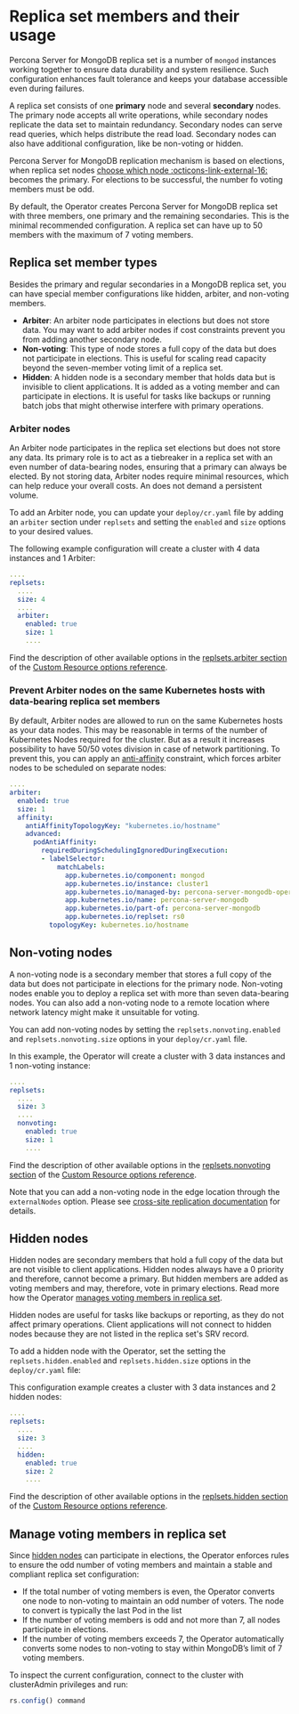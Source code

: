 # Replica set members and their usage 

Percona Server for MongoDB replica set is a number of `mongod` instances working together to ensure data durability and system resilience. Such configuration enhances fault tolerance and keeps your database accessible even during failures. 

A replica set consists of one **primary** node and several **secondary** nodes. The primary node accepts all write operations, while secondary nodes replicate the data set to maintain redundancy. Secondary nodes can serve read queries, which helps distribute the read load. Secondary nodes can also have additional configuration, like be non-voting or hidden.

Percona Server for MongoDB replication mechanism is based on elections, when replica set nodes [choose which node :octicons-link-external-16:](https://docs.mongodb.com/manual/core/replica-set-elections/#replica-set-elections) becomes the primary. For elections to be successful, the number fo voting members must be odd.

By default, the Operator creates Percona Server for MongoDB replica set with three members, one primary and the remaining secondaries. This is the minimal recommended configuration. A replica set can have up to 50 members with the maximum of 7 voting members. 

## Replica set member types

Besides the primary and regular secondaries in a MongoDB replica set, you can have special member configurations like hidden, arbiter, and non-voting members.

* **Arbiter**: An arbiter node participates in elections but does not store data. You may want to add arbiter nodes if cost constraints prevent you from adding another secondary node.
* **Non-voting**: This type of node stores a full copy of the data but does not participate in elections. This is useful for scaling read capacity beyond the seven-member voting limit of a replica set.
* **Hidden**: A hidden node is a secondary member that holds data but is invisible to client applications. It is added as a voting member and can participate in elections. It is useful for tasks like backups or running batch jobs that might otherwise interfere with primary operations.

### Arbiter nodes

An Arbiter node participates in the replica set elections but does not store any data. Its primary role is to act as a tiebreaker in a replica set with an even number of data-bearing nodes, ensuring that a primary can always be elected. By not storing data, Arbiter nodes require minimal resources, which can help reduce your overall costs. An does not demand a persistent volume.

To add an Arbiter node, you can update your `deploy/cr.yaml` file by adding an `arbiter` section under `replsets` and setting the `enabled` and `size` options to your desired values.

The following example configuration will create a cluster
with 4 data instances and 1 Arbiter:

```yaml
....
replsets:
  ....
  size: 4
  ....
  arbiter:
    enabled: true
    size: 1
    ....
```

Find the description of other available options in the [replsets.arbiter section](operator.md#replsetsarbiterenabled) of the [Custom Resource options reference](operator.md).

### Prevent Arbiter nodes on the same Kubernetes hosts with data-bearing replica set members

By default, Arbiter nodes are allowed to run on the same Kubernetes hosts as your data nodes. This may be reasonable in terms of the number of
Kubernetes Nodes required for the cluster. But as a result it increases
possibility to have 50/50 votes division in case of network partitioning. 
To prevent this, you can apply an [anti-affinity](constraints.md) constraint, which forces arbiter nodes to be scheduled on separate nodes:

```yaml
....
arbiter:
  enabled: true
  size: 1
  affinity:
    antiAffinityTopologyKey: "kubernetes.io/hostname"
    advanced:
      podAntiAffinity:
        requiredDuringSchedulingIgnoredDuringExecution:
        - labelSelector:
            matchLabels:
              app.kubernetes.io/component: mongod
              app.kubernetes.io/instance: cluster1
              app.kubernetes.io/managed-by: percona-server-mongodb-operator
              app.kubernetes.io/name: percona-server-mongodb
              app.kubernetes.io/part-of: percona-server-mongodb
              app.kubernetes.io/replset: rs0
          topologyKey: kubernetes.io/hostname
```

## Non-voting nodes

A non-voting node is a secondary member that stores a full copy of the data but does not participate in elections for the primary node. Non-voting nodes enable you to deploy a replica set with more than seven data-bearing nodes. You can also add a non-voting node to a remote location where network latency might make it unsuitable for voting.

You can add non-voting nodes by setting the `replsets.nonvoting.enabled` and `replsets.nonvoting.size` options in your `deploy/cr.yaml` file. 

In this example, the Operator will create a cluster with
3 data instances and 1 non-voting instance:

```yaml
....
replsets:
  ....
  size: 3
  ....
  nonvoting:
    enabled: true
    size: 1
    ....
```

Find the description of other available options in the [replsets.nonvoting section](operator.md#replsetsnonvotingenabled) of the [Custom Resource options reference](operator.md).

Note that you can add a non-voting node in the edge location through the `externalNodes` option. Please see [cross-site replication documentation](replication.md) for details.

## Hidden nodes

Hidden nodes are secondary members that hold a full copy of the data but are not visible to client applications. Hidden nodes always have a 0 priority and therefore, cannot become a primary. But hidden members are added as voting members and may, therefore, vote in primary elections. Read more how the Operator [manages voting members in replica set](#manage-voting-members-in-replica-set).

Hidden nodes are useful for tasks like backups or reporting, as they do not affect primary operations. Client applications will not connect to hidden nodes because they are not listed in the replica set's SRV record.

To add a hidden node with the Operator, set the setting the `replsets.hidden.enabled` and `replsets.hidden.size` options  in the `deploy/cr.yaml` file:

This configuration example creates a cluster with 3 data instances and 2 hidden nodes:

```yaml
....
replsets:
  ....
  size: 3
  ....
  hidden:
    enabled: true
    size: 2
    ....
```

Find the description of other available options in the [replsets.hidden section](operator.md#replsetshidden) of the [Custom Resource options reference](operator.md).

## Manage voting members in replica set

Since [hidden nodes](#hidden-nodes) can participate in elections, the Operator enforces rules to ensure the odd number of voting members and maintain a stable and compliant replica set configuration:

* If the total number of voting members is even, the Operator converts one node to non-voting to maintain an odd number of voters. The node to convert is typically the last Pod in the list
* If the number of voting members is odd and not more than 7, all nodes participate in elections.
* If the number of voting members exceeds 7, the Operator automatically converts some nodes to non-voting to stay within MongoDB’s limit of 7 voting members.

To inspect the current configuration, connect to the cluster with clusterAdmin privileges and run:

```javascript
rs.config() command
```
